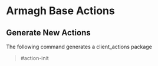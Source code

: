 # Armagh Base Actions
## Generate New Actions
The following command generates a client_actions package
> #action-init